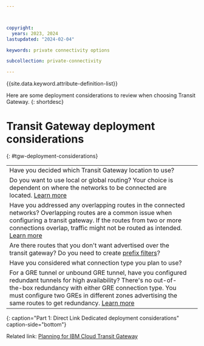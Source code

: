 ```yaml
---



copyright:
  years: 2023, 2024
lastupdated: "2024-02-04"

keywords: private connectivity options

subcollection: private-connectivity

---
```


{{site.data.keyword.attribute-definition-list}}

Here are some deployment considerations to review when choosing Transit Gateway.
{: shortdesc}

# Transit Gateway deployment considerations
{: #tgw-deployment-considerations}

|   |   |
|:----|:--------|
| Have you decided which Transit Gateway location to use? | |
| Do you want to use local or global routing? Your choice is dependent on where the networks to be connected are located. [Learn more](/docs/transit-gateway?topic=transit-gateway-helpful-tips&interface=ui#routing-considerations)  | |
| Have you addressed any overlapping routes in the connected networks? Overlapping routes are a common issue when configuring a transit gateway. If the routes from two or more connections overlap, traffic might not be routed as intended. [Learn more](/docs/transit-gateway?topic=transit-gateway-route-reports&interface=ui#route-conflicts)| |
| Are there routes that you don't want advertised over the transit gateway? Do you need to create [prefix filters](/docs/transit-gateway?topic=transit-gateway-adding-prefix-filters)? | |
| Have you considered what connection type you plan to use? | |
| For a GRE tunnel or unbound GRE tunnel, have you configured redundant tunnels for high availability? There's no out-of-the-box redundancy with either GRE connection type. You must configure two GREs in different zones advertising the same routes to get redundancy. [Learn more](/docs/transit-gateway?topic=transit-gateway-helpful-tips&interface=ui#gre-considerations) |
{: caption="Part 1: Direct Link Dedicated deployment considerations" caption-side="bottom"}

Related link: [Planning for IBM Cloud Transit Gateway](/docs/transit-gateway?topic=transit-gateway-helpful-tips)
